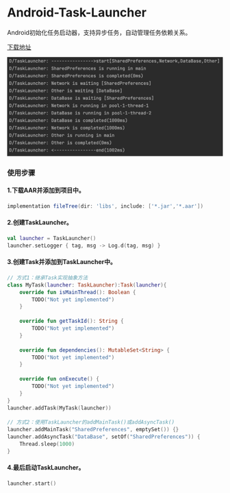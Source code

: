 # Android-Task-Launcher
Android初始化任务启动器，支持异步任务，自动管理任务依赖关系。

[下载地址](https://github.com/zrheasy/Android-Task-Launcher/releases/download/v1.0.0/task-launcher-v1.0.aar)

![任务执行日志](assets/launch-log.png)

### 使用步骤
#### 1.下载AAR并添加到项目中。
```groovy
implementation fileTree(dir: 'libs', include: ['*.jar','*.aar'])
```

#### 2.创建TaskLauncher。
```kotlin
val launcher = TaskLauncher()
launcher.setLogger { tag, msg -> Log.d(tag, msg) }
```

#### 3.创建Task并添加到TaskLauncher中。
```kotlin
// 方式1：继承Task实现抽象方法
class MyTask(launcher: TaskLauncher):Task(launcher){
    override fun isMainThread(): Boolean {
        TODO("Not yet implemented")
    }

    override fun getTaskId(): String {
        TODO("Not yet implemented")
    }

    override fun dependencies(): MutableSet<String> {
        TODO("Not yet implemented")
    }

    override fun onExecute() {
        TODO("Not yet implemented")
    }
}
launcher.addTask(MyTask(launcher))

// 方式2：使用TaskLauncher的addMainTask()或addAsyncTask()
launcher.addMainTask("SharedPreferences", emptySet()) {}
launcher.addAsyncTask("DataBase", setOf("SharedPreferences")) {
    Thread.sleep(1000)
}
```

#### 4.最后启动TaskLauncher。
```kotlin
launcher.start()
```